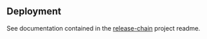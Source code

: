 ## Deployment
See documentation contained in the [release-chain](https://gitlab.build-unite.unite.eu/procurement-platform/procurement-common-libraries/release-chain) project readme.
